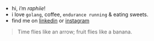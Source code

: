 - hi, i’m *raphiie*!
- i love `golang`, coffee, `endurance running` & eating sweets.
- find me on [linkedin](https://www.linkedin.com/in/raphaela-vergud-27ba381b4) or [instagram](https://www.instagram.com/raphaelavergud)

> Time flies like an arrow; fruit flies like a banana.

